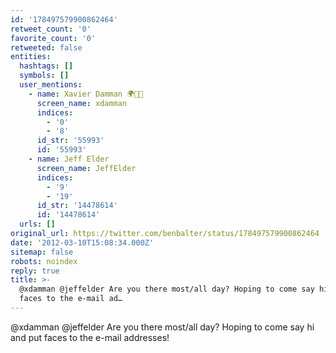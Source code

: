```yaml
---
id: '178497579900862464'
retweet_count: '0'
favorite_count: '0'
retweeted: false
entities:
  hashtags: []
  symbols: []
  user_mentions:
    - name: Xavier Damman 🌍🌱🌻
      screen_name: xdamman
      indices:
        - '0'
        - '8'
      id_str: '55993'
      id: '55993'
    - name: Jeff Elder
      screen_name: JeffElder
      indices:
        - '9'
        - '19'
      id_str: '14478614'
      id: '14478614'
  urls: []
original_url: https://twitter.com/benbalter/status/178497579900862464
date: '2012-03-10T15:08:34.000Z'
sitemap: false
robots: noindex
reply: true
title: >-
  @xdamman @jeffelder Are you there most/all day? Hoping to come say hi and put
  faces to the e-mail ad…
---
```


@xdamman @jeffelder Are you there most/all day? Hoping to come say hi and put faces to the e-mail addresses!